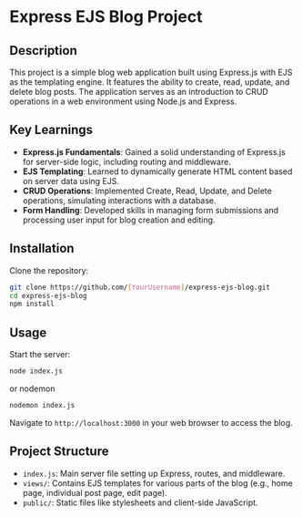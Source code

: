 # Express EJS Blog Project

## Description

This project is a simple blog web application built using Express.js with EJS as the templating engine. It features the ability to create, read, update, and delete blog posts. The application serves as an introduction to CRUD operations in a web environment using Node.js and Express.

## Key Learnings

- **Express.js Fundamentals**: Gained a solid understanding of Express.js for server-side logic, including routing and middleware.
- **EJS Templating**: Learned to dynamically generate HTML content based on server data using EJS.
- **CRUD Operations**: Implemented Create, Read, Update, and Delete operations, simulating interactions with a database.
- **Form Handling**: Developed skills in managing form submissions and processing user input for blog creation and editing.

## Installation

Clone the repository:

```bash
git clone https://github.com/[YourUsername]/express-ejs-blog.git
cd express-ejs-blog
npm install
```

## Usage

Start the server:

```bash
node index.js
```
or  nodemon
```bash 
nodemon index.js
```

Navigate to `http://localhost:3000` in your web browser to access the blog.

## Project Structure

- `index.js`: Main server file setting up Express, routes, and middleware.
- `views/`: Contains EJS templates for various parts of the blog (e.g., home page, individual post page, edit page).
- `public/`: Static files like stylesheets and client-side JavaScript.
